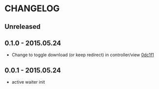 # CHANGELOG

## Unreleased

## 0.1.0 - 2015.05.24

- Change to toggle download (or keep redirect) in controller/view [0dc1f1](https://github.com/choonkeat/active_waiter/commit/0dc1f1eea6ec6bb9fc5632ce976855d668ad423a)

## 0.0.1 - 2015.05.24

- active waiter init
